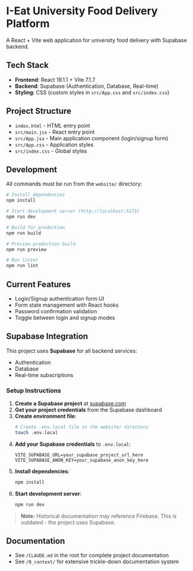 # I-Eat University Food Delivery Platform

A React + Vite web application for university food delivery with Supabase backend.

## Tech Stack

- **Frontend**: React 19.1.1 + Vite 7.1.7
- **Backend**: Supabase (Authentication, Database, Real-time)
- **Styling**: CSS (custom styles in `src/App.css` and `src/index.css`)

## Project Structure

- `index.html` - HTML entry point
- `src/main.jsx` - React entry point
- `src/App.jsx` - Main application component (login/signup form)
- `src/App.css` - Application styles
- `src/index.css` - Global styles

## Development

All commands must be run from the `website/` directory:

```bash
# Install dependencies
npm install

# Start development server (http://localhost:5173)
npm run dev

# Build for production
npm run build

# Preview production build
npm run preview

# Run linter
npm run lint
```

## Current Features

- Login/Signup authentication form UI
- Form state management with React hooks
- Password confirmation validation
- Toggle between login and signup modes

## Supabase Integration

This project uses **Supabase** for all backend services:
- Authentication
- Database
- Real-time subscriptions

### Setup Instructions

1. **Create a Supabase project** at [supabase.com](https://supabase.com)
2. **Get your project credentials** from the Supabase dashboard
3. **Create environment file**:
   ```bash
   # Create .env.local file in the website/ directory
   touch .env.local
   ```
4. **Add your Supabase credentials** to `.env.local`:
   ```env
   VITE_SUPABASE_URL=your_supabase_project_url_here
   VITE_SUPABASE_ANON_KEY=your_supabase_anon_key_here
   ```
5. **Install dependencies**:
   ```bash
   npm install
   ```
6. **Start development server**:
   ```bash
   npm run dev
   ```

> **Note:** Historical documentation may reference Firebase. This is outdated - the project uses Supabase.

## Documentation

- See `/CLAUDE.md` in the root for complete project documentation
- See `/0_context/` for extensive trickle-down documentation system


